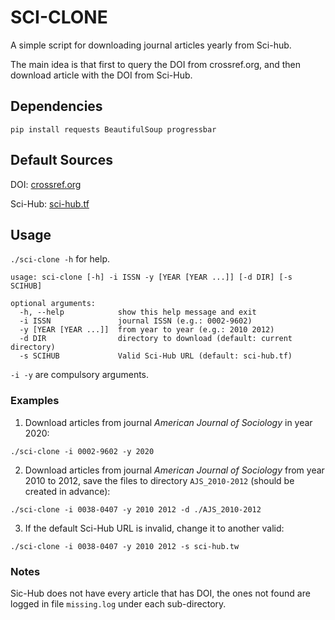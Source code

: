 # SCI-CLONE

A simple script for downloading journal articles yearly from Sci-hub. 

The main idea is that first to query the DOI from crossref.org, and then download article with the DOI from Sci-Hub.

## Dependencies

  ```{python}
  pip install requests BeautifulSoup progressbar
  ```

## Default Sources

  DOI: [crossref.org](https://crossref.org)

  Sci-Hub: [sci-hub.tf](https://sci-hub.tf)


## Usage

  ```./sci-clone -h``` for help.
  ```{bash}
  usage: sci-clone [-h] -i ISSN -y [YEAR [YEAR ...]] [-d DIR] [-s SCIHUB]

  optional arguments:
    -h, --help            show this help message and exit
    -i ISSN               journal ISSN (e.g.: 0002-9602)
    -y [YEAR [YEAR ...]]  from year to year (e.g.: 2010 2012)
    -d DIR                directory to download (default: current directory)
    -s SCIHUB             Valid Sci-Hub URL (default: sci-hub.tf)
   ```
   ```-i -y``` are compulsory arguments.
 
   ### Examples

   1. Download articles from journal _American Journal of Sociology_ in year 2020:
   ```{bash}
   ./sci-clone -i 0002-9602 -y 2020
   ```

   2. Download articles from journal _American Journal of Sociology_ from year 2010 to 2012, save the files to directory ```AJS_2010-2012``` (should be created in advance):
   ```{bash}
   ./sci-clone -i 0038-0407 -y 2010 2012 -d ./AJS_2010-2012
   ```

   3. If the default Sci-Hub URL is invalid, change it to another valid:
   ```{bash}
   ./sci-clone -i 0038-0407 -y 2010 2012 -s sci-hub.tw
   ```
   
   ### Notes
   
   Sic-Hub does not have every article that has DOI, the ones not found are logged in file ```missing.log``` under each sub-directory.
   
   
